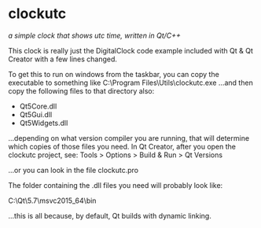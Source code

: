 # clockutc
*a simple clock that shows utc time, written in Qt/C++*

This clock is really just the DigitalClock code example included with Qt &
Qt Creator with a few lines changed.

To get this to run on windows from the taskbar, you can copy the executable
to something like C:\Program Files\Utils\clockutc.exe
...and then copy the following files to that directory also:

- Qt5Core.dll
- Qt5Gui.dll
- Qt5Widgets.dll

...depending on what version compiler you are running, that will determine
which copies of those files you need.  In Qt Creator, after you open the
clockutc project, see: Tools > Options > Build & Run > Qt Versions

...or you can look in the file clockutc.pro

The folder containing the .dll files you need will probably look like:

C:\Qt\5.7\msvc2015_64\bin

...this is all because, by default, Qt builds with dynamic linking.